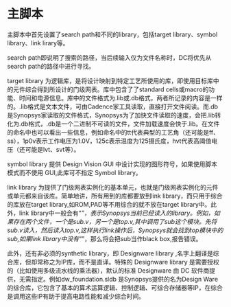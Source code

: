 # 主脚本

主脚本中首先设置了search path和不同的library，包括target library、symbol library、link lirary等。

&#x20;       search path即说明了搜索的路径，当后续输入仅为文件名称时，DC将优先从search path的路径中进行寻找。

target library 为逻辑库，是将设计映射到特定工艺所使用的库，即使用目标库中的元件综合得到所设计的门级网表。库中包含了了standard cells或macro的功能、时间和电源信息。库中的文件格式为.lib或.db格式，两者所记录的内容是一样的。.lib格式是文本文件，可由Cadence家工具读取，直接打开文件阅读。而.db是Synopsys家读取的文件格式，Synopsys为了加快文件读取的速度，会把.lib转化为.db格式，.db是一个二进制不可读的文件，文件加载速度会快于.lib。在文件的命名中也可以看出一些信息，例如命名中的tt代表典型的工艺角（还可能是ff、ss），1p0v表示工作电压为1.0V，125c表示温度为125摄氏度，hvt代表高阈值电压（还可能是lvt、svt等）。

symbol library 提供 Design Vision GUI 中设计实现的图形符号，如果使用脚本模式而不使用 GUI,此库可不指定 Symbol library。

link library 为提供了门级网表实例化的基本单元，也就是门级网表实例化的元件或单元都来自该库。简单地讲，所有用到的库都要放到link library，而只用于综合的库放在target library,如ROM,PAD等不用综合的就不放在target library中。此外，link library中一般会有“_”，表示Synopsys当前已经读入的library。例如，如果存在两个文件，一个是sub.v，另一个是top.v,其中调用了sub这个模块。先将sub.v读入，然后读入top.v,这样执行link操作后，Synopsys就会找到top模块中的sub,如果link library中没有“_”，那么将会把sub当作black box,报告错误。

此外，还有非必须的synthetic library，即 Designware library ,名字上翻译是综合库，但却常称之为IP库，而不是直译。特殊的 Designware library 是需要授权的（比如使用多级流水线的乘法器），默认的标准 Designware 由 DC 软件商提供，无需指定。例如dw\_foundation.sldb 是Synopsys提供的名为Design Ware的综合库，它包含了基本的算术运算逻辑、控制逻辑、可综合存储器等IP，在综合是调用这些IP有助于提高电路性能和减少综合时间。
